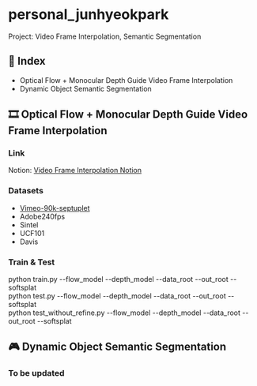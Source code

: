 # personal_junhyeokpark
Project: Video Frame Interpolation, Semantic Segmentation

## 📑 Index
* Optical Flow + Monocular Depth Guide Video Frame Interpolation
* Dynamic Object Semantic Segmentation

## 🎞️ Optical Flow + Monocular Depth Guide Video Frame Interpolation

### Link
Notion: [Video Frame Interpolation Notion](https://www.notion.so/Video-Frame-Interpolation-b3f639b21ad34b09a72aa2b3325da9f3)

### Datasets

  * [Vimeo-90k-septuplet](http://toflow.csail.mit.edu/index.html#septuplet)      
  * Adobe240fps      
  * Sintel      
  * UCF101      
  * Davis      
  
### Train & Test

   python train.py --flow_model --depth_model --data_root --out_root --softsplat      
   python test.py --flow_model --depth_model --data_root --out_root --softsplat      
   python test_without_refine.py --flow_model --depth_model --data_root --out_root --softsplat      

## 🎮 Dynamic Object Semantic Segmentation
### To be updated

